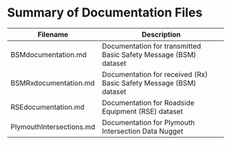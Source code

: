 # Summary of Documentation Files
Filename|Description
---|---
BSMdocumentation.md|Documentation for transmitted Basic Safety Message (BSM) dataset
BSMRxdocumentation.md|Documentation for received (Rx) Basic Safety Message (BSM) dataset
RSEdocumentation.md|Documentation for Roadside Equipment (RSE) dataset
PlymouthIntersections.md|Documentation for Plymouth Intersection Data Nugget
